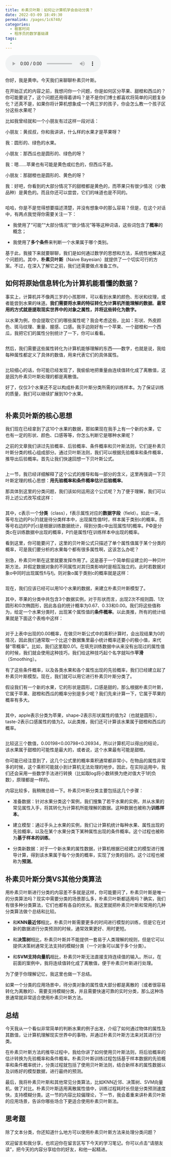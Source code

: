 ```yaml
---
title: 朴素贝叶斯：如何让计算机学会自动分类？
date: 2022-03-09 18:49:30
permalink: /pages/1c6740/
categories:
  - 极客时间
  - 程序员的数学基础课
tags:
  - 
---
```

<audio title="22.朴素贝叶斯：如何让计算机学会自动分类？" src="https://static001.geekbang.org/resource/audio/b0/7f/b0397dfbe090fbf67e9e6dd03ab4d67f.mp3" controls="controls"></audio> 
<p>你好，我是黄申。今天我们来聊聊朴素贝叶斯。</p><p>在开始正式的内容之前，我想问你一个问题，你是如何区分苹果、甜橙和西瓜的？你可能要说了，这个问题还用得着讲吗？是不是你们博士都喜欢将简单的问题复杂化？还真不是，如果你将计算机想象成一个两三岁的孩子，你会怎么教一个孩子区分这些水果呢？</p><p>比如我曾经就和一个小朋友有过这样一段对话：</p><p>小朋友：黄叔叔，你和我讲讲，什么样的水果才是苹果呀？</p><p>我：圆形的、绿色的水果。</p><p>小朋友：那西瓜也是圆形的、绿色的呀？</p><p>我：嗯……苹果也有可能是黄色或红色的，但西瓜不是。</p><p>小朋友：那甜橙也是圆形的、黄色的呀？</p><p>我：好吧，你看到的大部分情况下的甜橙都是黄色的，而苹果只有很少情况（少数品种）是黄色的。而且你还可以尝尝，它们的味道也是不同的。</p><p><img src="https://static001.geekbang.org/resource/image/0e/db/0e626ddb70a0f4c7133e0a54d18c8fdb.png?wh=1026*368" alt=""></p><p>哈哈，你是不是觉得想要描述清楚，并没有想象中的那么容易？但是，在这个对话中，有两点我觉得你需要关注一下：</p><ul>
<li>
<p>我使用了“可能”“大部分情况”“很少情况”等等这种词语，这些词包含了<strong>概率</strong>的概念；</p>
</li>
<li>
<p>我使用了<strong>多个条件</strong>来判断一个水果属于哪个类别。</p>
</li>
</ul><p>基于此，我接下来就要聊聊，我们是如何通过数学的思想和方法，系统性地解决这个问题的。其中，<strong>朴素贝叶斯</strong>（Naive Bayesian）就提供了一个切实可行的方案。不过，在深入了解它之前，我们还需要做点准备工作。</p><!-- [[[read_end]]] --><h2>如何将原始信息转化为计算机能看懂的数据？</h2><p>事实上，计算机并不像两三岁的小孩那样，可以看到水果的颜色、形状和纹理，或者能尝到水果的味道。<strong>我们需要将水果的特征转化为计算机所能理解的数据</strong>。<strong>最常用的方式就是提取现实世界中的对象之属性，并将这些转化为数字。</strong></p><p>以水果为例，你会提取它们的哪些属性呢？我会考虑这些，比如：形状、外皮颜色、斑马纹理、重量、握感、口感。我手边刚好有一个苹果、一个甜橙和一个西瓜，我把它们的属性分别统计了一下，你可以看看。</p><p><img src="https://static001.geekbang.org/resource/image/0c/8c/0c4508f42a2179d4de22654ffe17778c.png?wh=1400*624" alt=""></p><p>然后，我们需要这些属性转化为计算机能够理解的东西——数字，也就是说，我给每种属性都定义了具体的数值，用来代表它们的具体属性。</p><p><img src="https://static001.geekbang.org/resource/image/8c/5d/8ce159eb36bbed80bda6ab7f6d10bc5d.png?wh=1432*954" alt=""></p><p>比较细心的话，你可能已经发现了，我偷偷地把重量由连续值转化成了离散值，这是因为朴素贝叶斯处理的都是离散值。</p><p>好了，仅仅3个水果还不足以构成朴素贝叶斯分类所需的训练样本。为了保证训练的质量，我们可以继续扩展到10个水果。</p><p><img src="https://static001.geekbang.org/resource/image/e0/08/e0f92302ec5f9a7353177644db88a408.png?wh=1198*1580" alt=""></p><h2>朴素贝叶斯的核心思想</h2><p>我们现在已经拿到了这10个水果的数据，那如果现在我手上有一个新的水果，它也有一定的形状、颜色、口感等等，你怎么判断它是哪种水果呢？</p><p>之前的文章我们讲过先验概率、后验概率、条件概率和贝叶斯法则，它们是朴素贝叶斯分类的核心组成部分。通过贝叶斯法则，我们可以根据先验概率和条件概率，推导出后验概率。首先让我们快速回想一下贝叶斯公式。</p><p><img src="https://static001.geekbang.org/resource/image/0e/57/0ed1d08bd7a3197231ec1b596cadd857.png?wh=368*126" alt=""></p><p>上一节，我已经详细解释了这个公式的推导和每一部分的含义，这里再强调一下贝叶斯定理的核心思想：<strong>用先验概率和条件概率估计后验概率</strong>。</p><p>那具体到这里的分类问题，我们该如何运用这个公式呢？为了便于理解，我们可以将上述公式改写成这样：</p><p><img src="https://static001.geekbang.org/resource/image/00/2a/00cdccfb26258a21de50862ccd22a52a.png?wh=338*120" alt=""></p><p>其中，c表示一个<strong>分类</strong>（class），f表示属性对应的<strong>数据字段</strong>（field）。如此一来，等号左边的P(c|f)就是待分类样本中，出现属性值f时，样本属于类别c的概率。而等号右边的P(f|c)是根据训练数据统计，得到分类c中出现属性f的概率。P©是分类c在训练数据中出现的概率，P(f)是属性f在训练样本中出现的概率。</p><p>看到这里，你可能要问了，这里的贝叶斯公式只描述了单个属性值属于某个分类的概率，可是我们要分析的水果每个都有很多属性啊，这该怎么办呢？</p><p>别急，朴素贝叶斯在这里就要发挥作用了。这是基于一个简单假设建立的一种贝叶斯方法，并假定数据对象的不同属性对其归类影响时是相互独立的。此时若数据对象o中同时出现属性fi与fj，则对象o属于类别c的概率就是这样：</p><p><img src="https://static001.geekbang.org/resource/image/51/32/51a8c96cd9a8ae06acdff25a87438332.png?wh=542*176" alt=""></p><p>现在，我们应该已经可以用10个水果的数据，来建立朴素贝叶斯模型了。</p><p>其中，苹果的分类中共包含3个数据实例，对于形状而言，出现2次不规则圆、1次圆形和0次椭圆形，因此各自的统计概率为0.67、0.33和0.00。我们将这些值称为，给定一个水果分类时，出现某个属性值的<strong>条件概率</strong>。以此类推，所有的统计结果就是下面这个表格中这样：</p><p><img src="https://static001.geekbang.org/resource/image/50/22/504f97b994046fc3fee82690acdd5622.png?wh=1316*1496" alt=""></p><p>对于上表中出现的0.00概率，在做贝叶斯公式中的乘积计算时，会出现结果为0的情况，因此我们通常取一个比这个数据集里最小统计概率还要小的极小值，来代替“零概率”。比如，我们这里取0.01。在填充训练数据中从来没有出现过的属性值的时候，我们就会使用这种技巧，我们给这种技巧起个名字就叫作<strong>平滑</strong>（Smoothing）。</p><p>有了这些条件概率，以及各类水果和各个属性出现的先验概率，我们已经建立起了朴素贝叶斯模型。现在，我们就可以用它进行朴素贝叶斯分类了。</p><p>假设我们有一个新的水果，它的形状是圆形，口感是甜的，那么根据朴素贝叶斯，它属于苹果、甜橙和西瓜的概率分别是多少呢？我们先来计算一下，它属于苹果的概率有多大。</p><p><img src="https://static001.geekbang.org/resource/image/4b/10/4b9b7fc57f85344a90fde596b58ef110.png?wh=940*360" alt=""></p><p>其中，apple表示分类为苹果，shape-2表示形状属性的值为2（也就是圆形），taste-2表示口感属性的值为2。以此类推，我们还可计算该水果属于甜橙和西瓜的概率。</p><p><img src="https://static001.geekbang.org/resource/image/49/1e/490bc17c05070918564c20b943daed1e.png?wh=1098*632" alt=""></p><p>比较这三个数值，0.00198&lt;0.00798&lt;0.26934，所以计算机可以得出的结论，该水果属于甜橙的可能性是最大的，或者说，这个水果最有可能是甜橙。</p><p>你可能已经注意到了，这几个公式里的概率乘积通常都非常小，在物品的属性非常多的时候，这个乘积可能就小到计算机无法处理的地步。因此，在实际运用中，我们还会采用一些数学手法进行转换（比如取log将小数转换为绝对值大于1的负数），原理都是一样的。</p><p>内容比较多，我稍微总结一下。朴素贝叶斯分类主要包括这几个步骤：</p><ul>
<li>
<p>准备数据：针对水果分类这个案例，我们搜集了若干水果的实例，并从水果的常见属性入手，将其转化为计算机所能理解的数据。这种数据也被称为<strong>训练样本</strong>。</p>
</li>
<li>
<p>建立模型：通过手头上水果的实例，我们让计算机统计每种水果、属性出现的先验概率，以及在某个水果分类下某种属性出现的条件概率。这个过程也被称为<strong>基于样本的训练</strong>。</p>
</li>
<li>
<p>分类新数据：对于一个新水果的属性数据，计算机根据已经建立的模型进行推导计算，得到该水果属于每个分类的概率，实现了分类的目的。这个过程也被称为<strong>预测</strong>。</p>
</li>
</ul><h2>朴素贝叶斯分类VS其他分类算法</h2><p>用朴素贝叶斯进行分类的内容差不多就是这样，你可能要问了，朴素贝叶斯是唯一的分类算法吗？现实中需要分类的场景那么多，朴素贝叶斯都适用吗？确实，我们有很多种分类算法，它们也都有各自的优劣。我这里就把朴素贝叶斯和常用的几种分类算法做个总结和比较。</p><ul>
<li>
<p>和<strong>KNN最近邻</strong>相比，朴素贝叶斯需要更多的时间进行模型的训练，但是它在对新的数据进行分类预测的时候，通常效果更好、用时更短。</p>
</li>
<li>
<p>和<strong>决策树</strong>相比，朴素贝叶斯并不能提供一套易于人类理解的规则，但是它可以提供决策树通常无法支持的模糊分类（一个对象可以属于多个分类）。</p>
</li>
<li>
<p>和<strong>SVM支持向量机</strong>相比，朴素贝叶斯无法直接支持连续值的输入。所以，在前面的案例中，我将连续值转化成了离散值，便于朴素贝叶斯进行处理。</p>
</li>
</ul><p>为了便于你理解记忆，我这里也做一下总结。</p><p>如果一个分类的应用场景中，待分类对象的属性值大部分都是离散的（或者很容易转化为离散的）、需要支持模糊分类，并且需要快速可靠的实时分类，那么这种场景通常就非常适合使用朴素贝叶斯方法。</p><h2>总结</h2><p>今天我从一个看似非常简单的判断水果的例子出发，介绍了如何通过物体的属性及其数值，让计算机理解现实世界中的事物，并通过朴素贝叶斯方法来对其进行分类。</p><p>在朴素贝叶斯方法的推导过程中，我给你讲了如何使用贝叶斯法则，将后验概率的估计转换为先验概率和条件概率。朴素贝叶斯训练过程包括基于样本数据的先验概率和条件概率统计，分类过程就包括了使用贝叶斯法则，结合新样本的属性数据以及训练好的模型数据，进行最终的预测。</p><p>最后，我将朴素贝叶斯和其他常见分类算法，比如KNN近邻、决策树、SVM向量机，做了对比。朴素贝叶斯适用离散属性值中，训练过程耗时长但是分类预测速度快，支持模糊分类。这一节的内容比较偏理论，下一节，我会着重来讲朴素贝叶斯的应用场景，告诉你哪些场合下更适合使用朴素贝叶斯法。</p><h2>思考题</h2><p>除了文本分类，你还知道什么地方可以使用朴素贝叶斯方法来处理分类问题？</p><p><span class="orange">欢迎留言和我分享，也欢迎你在留言区写下今天的学习笔记。</span><span class="orange">你可以点击“请朋友读”，把今天的内容分享给你的好友，和他一起精进。</span></p>